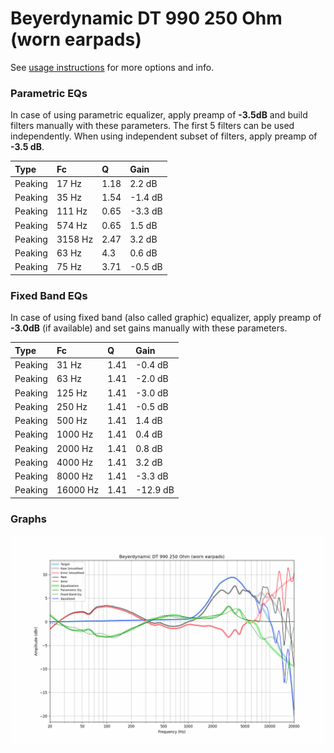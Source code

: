 # Beyerdynamic DT 990 250 Ohm (worn earpads)
See [usage instructions](https://github.com/jaakkopasanen/AutoEq#usage) for more options and info.

### Parametric EQs
In case of using parametric equalizer, apply preamp of **-3.5dB** and build filters manually
with these parameters. The first 5 filters can be used independently.
When using independent subset of filters, apply preamp of **-3.5 dB**.

| Type    | Fc      |    Q | Gain    |
|:--------|:--------|:-----|:--------|
| Peaking | 17 Hz   | 1.18 | 2.2 dB  |
| Peaking | 35 Hz   | 1.54 | -1.4 dB |
| Peaking | 111 Hz  | 0.65 | -3.3 dB |
| Peaking | 574 Hz  | 0.65 | 1.5 dB  |
| Peaking | 3158 Hz | 2.47 | 3.2 dB  |
| Peaking | 63 Hz   | 4.3  | 0.6 dB  |
| Peaking | 75 Hz   | 3.71 | -0.5 dB |

### Fixed Band EQs
In case of using fixed band (also called graphic) equalizer, apply preamp of **-3.0dB**
(if available) and set gains manually with these parameters.

| Type    | Fc       |    Q | Gain     |
|:--------|:---------|:-----|:---------|
| Peaking | 31 Hz    | 1.41 | -0.4 dB  |
| Peaking | 63 Hz    | 1.41 | -2.0 dB  |
| Peaking | 125 Hz   | 1.41 | -3.0 dB  |
| Peaking | 250 Hz   | 1.41 | -0.5 dB  |
| Peaking | 500 Hz   | 1.41 | 1.4 dB   |
| Peaking | 1000 Hz  | 1.41 | 0.4 dB   |
| Peaking | 2000 Hz  | 1.41 | 0.8 dB   |
| Peaking | 4000 Hz  | 1.41 | 3.2 dB   |
| Peaking | 8000 Hz  | 1.41 | -3.3 dB  |
| Peaking | 16000 Hz | 1.41 | -12.9 dB |

### Graphs
![](./Beyerdynamic%20DT%20990%20250%20Ohm%20(worn%20earpads).png)